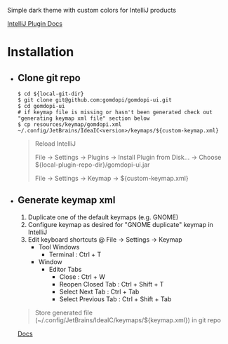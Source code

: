 Simple dark theme with custom colors for IntelliJ products

[IntelliJ Plugin Docs](https://jetbrains.org/intellij/sdk/docs/basics/getting_started.html)

# Installation
- ## Clone git repo
  ```
  $ cd ${local-git-dir}
  $ git clone git@github.com:gomdopi/gomdopi-ui.git
  $ cd gomdopi-ui
  # if keymap file is missing or hasn't been generated check out "generating keymap xml file" section below
  $ cp resources/keymap/gomdopi.xml ~/.config/JetBrains/IdeaIC<version>/keymaps/${custom-keymap.xml}
  ```
  > Reload IntelliJ
  >
  > File -> Settings -> Plugins -> Install Plugin from Disk... -> Choose ${local-plugin-repo-dir}/gomdopi-ui.jar
  >
  > File -> Settings -> Keymap -> ${custom-keymap.xml}
	
- ## Generate keymap xml
  1. Duplicate one of the default keymaps (e.g. GNOME)
  2. Configure keymap as desired for "GNOME duplicate" keymap in IntelliJ
  3. Edit keyboard shortcuts @ File -> Settings -> Keymap
     - Tool Windows
       - Terminal : Ctrl + T
     - Window
       - Editor Tabs
         - Close : Ctrl + W
         - Reopen Closed Tab : Ctrl + Shift + T
         - Select Next Tab : Ctrl + Tab
         - Select Previous Tab : Ctrl + Shift + Tab

  > Store generated file (~/.config/JetBrains/IdeaIC<version>/keymaps/${keymap.xml}) in git repo

  [Docs](https://www.jetbrains.com/help/idea/configuring-keyboard-and-mouse-shortcuts.html#custom_keymap_location)